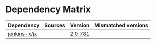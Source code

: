 # Dependency Matrix

Dependency | Sources | Version | Mismatched versions
---------- | ------- | ------- | -------------------
[jenkins-x/jx](https://github.com/jenkins-x/jx.git) |  | [2.0.781](https://github.com/jenkins-x/jx/releases/tag/v2.0.781) | 
